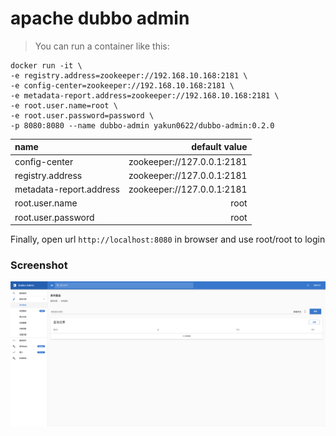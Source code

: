 # apache dubbo admin

> You can run a container like this:
```
docker run -it \
-e registry.address=zookeeper://192.168.10.168:2181 \
-e config-center=zookeeper://192.168.10.168:2181 \
-e metadata-report.address=zookeeper://192.168.10.168:2181 \
-e root.user.name=root \
-e root.user.password=password \
-p 8080:8080 --name dubbo-admin yakun0622/dubbo-admin:0.2.0
```


| name                    |              default value |
| :---------------------- | -------------------------: |
| config-center           | zookeeper://127.0.0.1:2181 |
| registry.address        | zookeeper://127.0.0.1:2181 |
| metadata-report.address | zookeeper://127.0.0.1:2181 |
| root.user.name          |                       root |
| root.user.password      |                       root |


Finally, open url  `http://localhost:8080` in browser and use root/root to login


### Screenshot
![index](https://raw.githubusercontent.com/yakun0622/docker-files/master/dubbo-admin/images/dubbo-admin.png)
